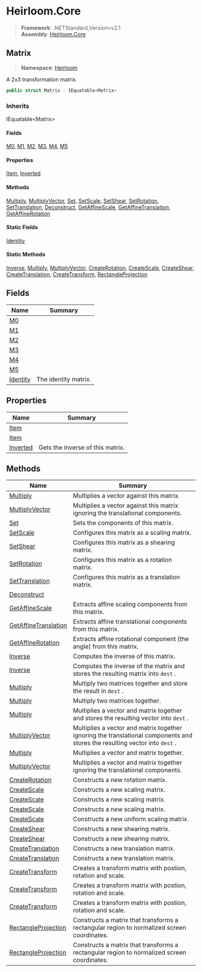 # Heirloom.Core

> **Framework**: .NETStandard,Version=v2.1  
> **Assembly**: [Heirloom.Core][0]  

## Matrix

> **Namespace**: [Heirloom][0]  

A 2x3 transformation matrix.

```cs
public struct Matrix : IEquatable<Matrix>
```

### Inherits

IEquatable\<Matrix>

#### Fields

[M0][1], [M1][2], [M2][3], [M3][4], [M4][5], [M5][6]

#### Properties

[Item][7], [Inverted][8]

#### Methods

[Multiply][9], [MultiplyVector][10], [Set][11], [SetScale][12], [SetShear][13], [SetRotation][14], [SetTranslation][15], [Deconstruct][16], [GetAffineScale][17], [GetAffineTranslation][18], [GetAffineRotation][19]

#### Static Fields

[Identity][20]

#### Static Methods

[Inverse][21], [Multiply][9], [MultiplyVector][10], [CreateRotation][22], [CreateScale][23], [CreateShear][24], [CreateTranslation][25], [CreateTransform][26], [RectangleProjection][27]

## Fields

| Name           | Summary              |
|----------------|----------------------|
| [M0][1]        |                      |
| [M1][2]        |                      |
| [M2][3]        |                      |
| [M3][4]        |                      |
| [M4][5]        |                      |
| [M5][6]        |                      |
| [Identity][20] | The identity matrix. |

## Properties

| Name          | Summary                          |
|---------------|----------------------------------|
| [Item][7]     |                                  |
| [Item][7]     |                                  |
| [Inverted][8] | Gets the inverse of this matrix. |

## Methods

| Name                       | Summary                                                                                                                     |
|----------------------------|-----------------------------------------------------------------------------------------------------------------------------|
| [Multiply][9]              | Multiplies a vector against this matrix.                                                                                    |
| [MultiplyVector][10]       | Multiplies a vector against this matrix ignoring the translational components.                                              |
| [Set][11]                  | Sets the components of this matrix.                                                                                         |
| [SetScale][12]             | Configures this matrix as a scaling matrix.                                                                                 |
| [SetShear][13]             | Configures this matrix as a shearing matrix.                                                                                |
| [SetRotation][14]          | Configures this matrix as a rotation matrix.                                                                                |
| [SetTranslation][15]       | Configures this matrix as a translation matrix.                                                                             |
| [Deconstruct][16]          |                                                                                                                             |
| [GetAffineScale][17]       | Extracts affine scaling components from this matrix.                                                                        |
| [GetAffineTranslation][18] | Extracts affine translational components from this matrix.                                                                  |
| [GetAffineRotation][19]    | Extracts affine rotational component (the angle) from this matrix.                                                          |
| [Inverse][21]              | Computes the inverse of this matrix.                                                                                        |
| [Inverse][21]              | Computes the inverse of the matrix and stores the resulting matrix into `dest` .                                            |
| [Multiply][9]              | Multiply two matrices together and store the result in `dest` .                                                             |
| [Multiply][9]              | Multiply two matrices together.                                                                                             |
| [Multiply][9]              | Multiplies a vector and matrix together and stores the resulting vector into `dest` .                                       |
| [MultiplyVector][10]       | Multiplies a vector and matrix together ignoring the translational components and stores the resulting vector into `dest` . |
| [Multiply][9]              | Multiplies a vector and matrix together.                                                                                    |
| [MultiplyVector][10]       | Multiplies a vector and matrix together ignoring the translational components.                                              |
| [CreateRotation][22]       | Constructs a new rotation matrix.                                                                                           |
| [CreateScale][23]          | Constructs a new scaling matrix.                                                                                            |
| [CreateScale][23]          | Constructs a new scaling matrix.                                                                                            |
| [CreateScale][23]          | Constructs a new scaling matrix.                                                                                            |
| [CreateScale][23]          | Constructs a new uniform scaling matrix.                                                                                    |
| [CreateShear][24]          | Constructs a new shearing matrix.                                                                                           |
| [CreateShear][24]          | Constructs a new shearing matrix.                                                                                           |
| [CreateTranslation][25]    | Constructs a new translation matrix.                                                                                        |
| [CreateTranslation][25]    | Constructs a new translation matrix.                                                                                        |
| [CreateTransform][26]      | Creates a transform matrix with postion, rotation and scale.                                                                |
| [CreateTransform][26]      | Creates a transform matrix with postion, rotation and scale.                                                                |
| [CreateTransform][26]      | Creates a transform matrix with postion, rotation and scale.                                                                |
| [RectangleProjection][27]  | Constructs a matrix that transforms a rectangular region to normalized screen coordinates.                                  |
| [RectangleProjection][27]  | Constructs a matrix that transforms a rectangular region to normalized screen coordinates.                                  |

[0]: ../Heirloom.Core.md
[1]: Heirloom.Matrix.M0.md
[2]: Heirloom.Matrix.M1.md
[3]: Heirloom.Matrix.M2.md
[4]: Heirloom.Matrix.M3.md
[5]: Heirloom.Matrix.M4.md
[6]: Heirloom.Matrix.M5.md
[7]: Heirloom.Matrix.Item.md
[8]: Heirloom.Matrix.Inverted.md
[9]: Heirloom.Matrix.Multiply.md
[10]: Heirloom.Matrix.MultiplyVector.md
[11]: Heirloom.Matrix.Set.md
[12]: Heirloom.Matrix.SetScale.md
[13]: Heirloom.Matrix.SetShear.md
[14]: Heirloom.Matrix.SetRotation.md
[15]: Heirloom.Matrix.SetTranslation.md
[16]: Heirloom.Matrix.Deconstruct.md
[17]: Heirloom.Matrix.GetAffineScale.md
[18]: Heirloom.Matrix.GetAffineTranslation.md
[19]: Heirloom.Matrix.GetAffineRotation.md
[20]: Heirloom.Matrix.Identity.md
[21]: Heirloom.Matrix.Inverse.md
[22]: Heirloom.Matrix.CreateRotation.md
[23]: Heirloom.Matrix.CreateScale.md
[24]: Heirloom.Matrix.CreateShear.md
[25]: Heirloom.Matrix.CreateTranslation.md
[26]: Heirloom.Matrix.CreateTransform.md
[27]: Heirloom.Matrix.RectangleProjection.md

